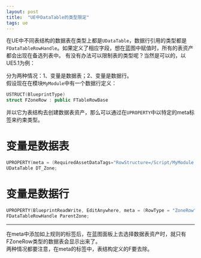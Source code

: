 ```yaml
---
layout: post
title:  "UE中DataTable的类型限定"
tags: ue
---
```

在UE中不同表结构的数据表在类型上都是`UDataTable`，数据行引用的类型都是`FDataTableRowHandle`。如果定义了相应字段，想在蓝图中赋值时，所有的表资产都会出现在备选列表中。
有没有办法可以限制表的类型呢？当然是可以的，以UE5.1为例：  
<!--more-->
分为两种情况：1、变量是数据表；2、变量是数据行。  
假设现在在模块`MyModule`中有一个数据行定义：  
```c++
USTRUCT(BlueprintType)
struct FZoneRow : public FTableRowBase
```
并以它为表结构去创建数据表资产，那么可以通过在`UPROPERTY`中以特定的meta标签来约束类型。  
# 变量是数据表  
```c++
UPROPERTY(meta = (RequiredAssetDataTags="RowStructure=/Script/MyModule.ZoneRow"))
UDataTable DT_Zone;
```

# 变量是数据行
```c++
UPROPERTY(BlueprintReadWrite, EditAnywhere, meta = (RowType = "ZoneRow"))
FDataTableRowHandle ParentZone;
```

---
在meta中添加如上规则的标签后，在蓝图面板上去选择数据表资产时，就只有FZoneRow类型的数据表会显示出来了。  
两种情况都要注意，在meta的标签中，表结构定义的F要去除。
